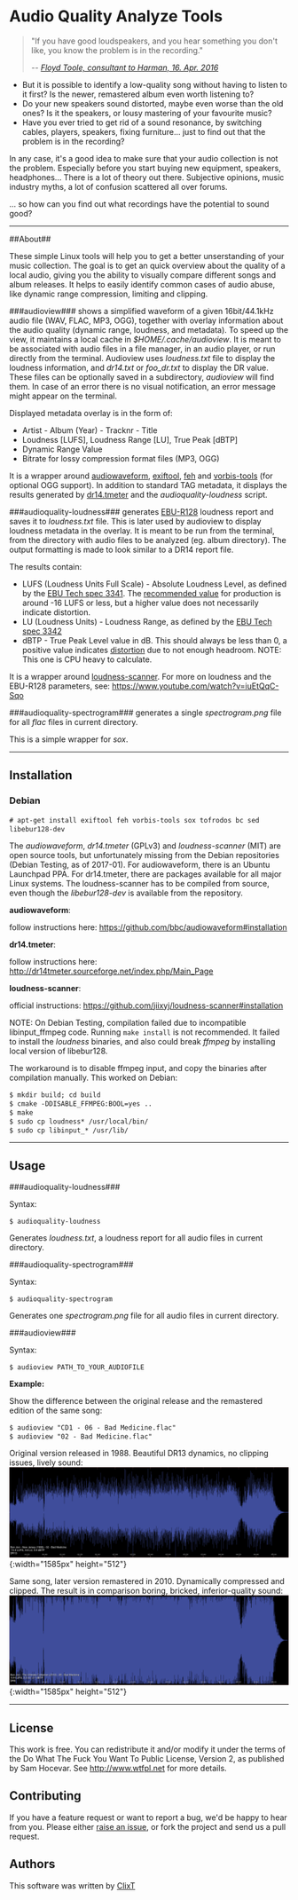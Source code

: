 # Audio Quality Analyze Tools

>"If you have good loudspeakers, and you hear something you don't like, you know the problem is in the recording."
> 
> <cite>-- [Floyd Toole, consultant to Harman, 16. Apr. 2016](https://youtu.be/zrpUDuUtxPM?t=4182)</cite>

 - But it is possible to identify a low-quality song without having to listen to it first? Is the newer, remastered album even worth listening to? 
 - Do your new speakers sound distorted, maybe even worse than the old ones? Is it the speakers, or lousy mastering of your favourite music?
 - Have you ever tried to get rid of a sound resonance, by switching cables, players, speakers, fixing furniture... just to find out that the problem is in the recording?

In any case, it's a good idea to make sure that your audio collection is not the problem. Especially before you start buying new equipment, speakers, headphones...
There is a lot of theory out there. Subjective opinions, music industry myths, a lot of confusion scattered all over forums.

... so how can you find out what recordings have the potential to sound good?

---
##About##

These simple Linux tools will help you to get a better unserstanding of your music collection. The goal is to get an quick overview about the quality of a local audio, giving you the ability to visually compare different songs and album releases. It helps to easily identify common cases of audio abuse, like dynamic range compression, limiting and clipping.

###audioview###
shows a simplified waveform of a given 16bit/44.1kHz audio file (WAV, FLAC, MP3, OGG), together with overlay information about the audio quality (dynamic range, loudness, and metadata). To speed up the view, it maintains a local cache in _$HOME/.cache/audioview_. It is meant to be associated with audio files in a file manager, in an audio player, or run directly from the terminal.
Audioview uses _loudness.txt_ file to display the loudness information, and _dr14.txt_ or _foo_dr.txt_ to display the DR value. These files can be optionally saved in a subdirectory, _audioview_ will find them.
In case of an error there is no visual notification, an error message might appear on the terminal.

Displayed metadata overlay is in the form of:

 * Artist - Album (Year) - Tracknr - Title
 * Loudness [LUFS], Loudness Range [LU], True Peak [dBTP]
 * Dynamic Range Value
 * Bitrate for lossy compression format files (MP3, OGG)

It is a wrapper around [audiowaveform](https://github.com/bbc/audiowaveform), [exiftool](https://en.wikipedia.org/wiki/ExifTool), [feh](https://feh.finalrewind.org) and [vorbis-tools](https://wiki.xiph.org/Vorbis-tools) (for optional OGG support). In addition to standard TAG metadata, it displays the results generated by [dr14.tmeter](https://github.com/simon-r/dr14_t.meter) and the _audioquality-loudness_ script.

###audioquality-loudness###
generates [EBU-R128](https://tech.ebu.ch/loudness) loudness report and saves it to _loudness.txt_ file. This is later used by audioview to display loudness metadata in the overlay. It is meant to be run from the terminal, from the directory with audio files to be analyzed (eg. album directory). The output formatting is made to look similar to a DR14 report file.

The results contain:

 * LUFS (Loudness Units Full Scale) - Absolute Loudness Level, as defined by the [EBU Tech spec 3341](https://tech.ebu.ch/publications/tech3341). The [recommended value](https://youtu.be/BhA7Vy3OPbc?t=2213) for production is around -16 LUFS or less, but a higher value does not necessarily indicate distortion.
 * LU (Loudness Units) - Loudness Range, as defined by the [EBU Tech spec 3342](https://tech.ebu.ch/publications/tech3342)
 * dBTP - True Peak Level value in dB. This should always be less than 0, a positive value indicates [distortion](https://youtu.be/BhA7Vy3OPbc?t=159) due to not enough headroom. NOTE: This one is CPU heavy to calculate. 

It is a wrapper around [loudness-scanner](https://github.com/jiixyj/loudness-scanner). For more on loudness and the EBU-R128 parameters, see: https://www.youtube.com/watch?v=iuEtQqC-Sqo

###audioquality-spectrogram###
generates a single _spectrogram.png_ file for all _flac_ files in current directory.

This is a simple wrapper for _sox_.

---
## Installation

### Debian

    # apt-get install exiftool feh vorbis-tools sox tofrodos bc sed libebur128-dev

The _audiowaveform_, _dr14.tmeter_ (GPLv3) and _loudness-scanner_ (MIT) are open source tools, but unfortunately missing from the Debian repositories (Debian Testing, as of 2017-01). For audiowaveform, there is an Ubuntu Launchpad PPA. For dr14.tmeter, there are packages available for all major Linux systems. The loudness-scanner has to be compiled from source, even though the _libebur128-dev_ is available from the repository.

**audiowaveform**:

follow instructions here: https://github.com/bbc/audiowaveform#installation

**dr14.tmeter**:

follow instructions here: http://dr14tmeter.sourceforge.net/index.php/Main_Page

**loudness-scanner**:

official instructions: https://github.com/jiixyj/loudness-scanner#installation

NOTE:
On Debian Testing, compilation failed due to incompatible libinput_ffmpeg code. Running ```make install``` is not recommended. It failed to install the _loudness_ binaries, and also could break _ffmpeg_ by installing local version of libebur128.

The workaround is to disable ffmpeg input, and copy the binaries after compilation manually. This worked on Debian:

    $ mkdir build; cd build
    $ cmake -DDISABLE_FFMPEG:BOOL=yes ..
    $ make
    $ sudo cp loudness* /usr/local/bin/
    $ sudo cp libinput_* /usr/lib/


---
## Usage

###audioquality-loudness###

Syntax:

    $ audioquality-loudness

Generates _loudness.txt_, a loudness report for all audio files in current directory.

###audioquality-spectrogram###

Syntax:

    $ audioquality-spectrogram

Generates one _spectrogram.png_ file for all audio files in current directory.

###audioview###

Syntax:

    $ audioview PATH_TO_YOUR_AUDIOFILE

**Example:**

Show the difference between the original release and the remastered edition of the same song:

    $ audioview "CD1 - 06 - Bad Medicine.flac"
    $ audioview "02 - Bad Medicine.flac"

Original version released in 1988. Beautiful DR13 dynamics, no clipping issues, lively sound:
![](doc/badmedicine1988.png){:width="1585px" height="512"}

Same song, later version remastered in 2010. Dynamically compressed and clipped. The result is in comparison boring, bricked, inferior-quality sound:
![](doc/badmedicine2010.png){:width="1585px" height="512"}

---
## License

This work is free. You can redistribute it and/or modify it under the
terms of the Do What The Fuck You Want To Public License, Version 2,
as published by Sam Hocevar. See http://www.wtfpl.net for more details.

## Contributing

If you have a feature request or want to report a bug, we'd be happy to hear
from you. Please either [raise an issue](https://github.com/clixt.net/audioquality/issues), or fork the project and send us a pull request.

## Authors

This software was written by [ClixT](dev@clixt.net)


